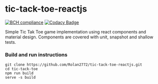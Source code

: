 # tic-tack-toe-reactjs
[![BCH compliance](https://bettercodehub.com/edge/badge/Rolan2772/tic-tack-toe-reactjs?branch=master)](https://bettercodehub.com/)
[![Codacy Badge](https://api.codacy.com/project/badge/Grade/89d441256ea4459ea22cfaf7a656fcd6)](https://app.codacy.com/app/rolan.burykin/tic-tack-toe-reactjs?utm_source=github.com&utm_medium=referral&utm_content=Rolan2772/tic-tack-toe-reactjs&utm_campaign=Badge_Grade_Dashboard)

Simple Tic Tak Toe game implementation using react components and material design. 
Components are covered with unit, snapshot and shallow tests.

### Build and run instructions
```
git clone https://github.com/Rolan2772/tic-tack-toe-reactjs.git
cd tic-tack-toe
npm run build
serve -s build
```
